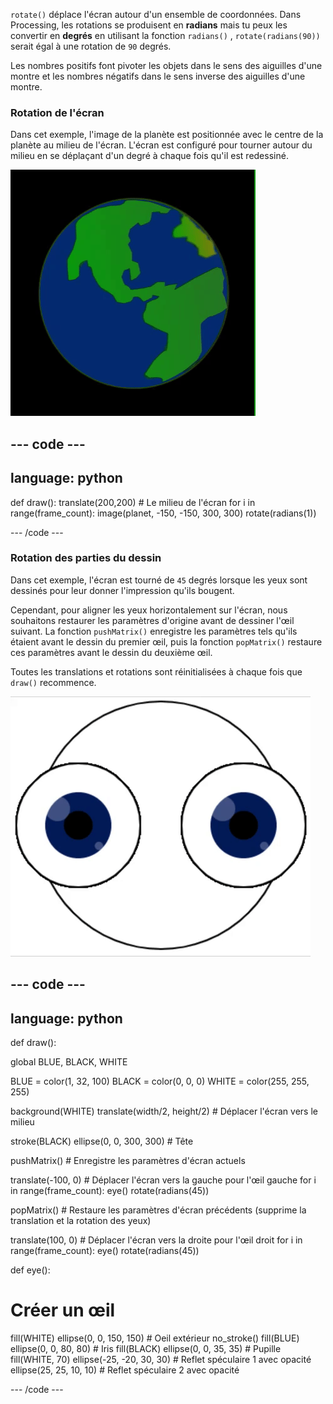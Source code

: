 
`rotate()` déplace l'écran autour d'un ensemble de coordonnées. Dans Processing, les rotations se produisent en **radians** mais tu peux les convertir en **degrés** en utilisant la fonction `radians()` , `rotate(radians(90))` serait égal à une rotation de `90` degrés.

Les nombres positifs font pivoter les objets dans le sens des aiguilles d'une montre et les nombres négatifs dans le sens inverse des aiguilles d'une montre.

### Rotation de l'écran

Dans cet exemple, l'image de la planète est positionnée avec le centre de la planète au milieu de l'écran. L'écran est configuré pour tourner autour du milieu en se déplaçant d'un degré à chaque fois qu'il est redessiné.

![La zone de sortie avec une planète tournant autour du centre](images/rotate_planet.gif)

--- code ---
---
language: python
---

def draw(): 
  translate(200,200) # Le milieu de l'écran 
  for i in range(frame_count): 
    image(planet, -150, -150, 300, 300) 
    rotate(radians(1))

--- /code ---

### Rotation des parties du dessin

Dans cet exemple, l'écran est tourné de `45` degrés lorsque les yeux sont dessinés pour leur donner l'impression qu'ils bougent.

Cependant, pour aligner les yeux horizontalement sur l'écran, nous souhaitons restaurer les paramètres d'origine avant de dessiner l'œil suivant. La fonction `pushMatrix()` enregistre les paramètres tels qu'ils étaient avant le dessin du premier œil, puis la fonction `popMatrix()` restaure ces paramètres avant le dessin du deuxième œil.

Toutes les translations et rotations sont réinitialisées à chaque fois que `draw()` recommence.

![La zone de sortie avec une image animée montrant un œil rotatif composé de cercles](images/rotate_eyes.gif)

--- code ---
---
language: python
---

def draw():
  
  global BLUE, BLACK, WHITE

  BLUE = color(1, 32, 100)
  BLACK = color(0, 0, 0)
  WHITE = color(255, 255, 255)
 
  background(WHITE)
  translate(width/2, height/2) # Déplacer l'écran vers le milieu 

  stroke(BLACK)
  ellipse(0, 0, 300, 300) # Tête
  
  pushMatrix() # Enregistre les paramètres d'écran actuels
  
  translate(-100, 0) # Déplacer l'écran vers la gauche pour l'œil gauche
  for i in range(frame_count):
    eye()
    rotate(radians(45))

  popMatrix() # Restaure les paramètres d'écran précédents (supprime la translation et la rotation des yeux)
  
  translate(100, 0) # Déplacer l'écran vers la droite pour l'œil droit
  for i in range(frame_count):
    eye()
    rotate(radians(45))    
  
def eye():
  
# Créer un œil
  fill(WHITE)
  ellipse(0, 0, 150, 150) # Oeil extérieur
  no_stroke()
  fill(BLUE)
  ellipse(0, 0, 80, 80) # Iris
  fill(BLACK)
  ellipse(0, 0, 35, 35) # Pupille
  fill(WHITE, 70)
  ellipse(-25, -20, 30, 30) # Reflet spéculaire 1 avec opacité
  ellipse(25, 25, 10, 10) # Reflet spéculaire 2 avec opacité

--- /code ---
